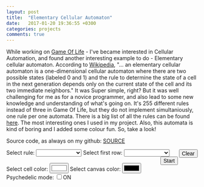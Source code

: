 ```yaml
---
layout: post
title:  "Elementary Cellular Automaton"
date:   2017-01-20 19:36:55 +0300
categories: projects
comments: true
---
```

While working on [Game Of Life][GOL_POST] - I've became interested in Cellular Automation, and found another interesting example to do - Elementary cellular automaton. According to [Wikipedia][ECA_WIKI], "... an elementary cellular automaton is a one-dimensional cellular automaton where there are two possible states (labeled 0 and 1) and the rule to determine the state of a cell in the next generation depends only on the current state of the cell and its two immediate neighbors." It was  Super simple, right? But it was well challenging for me as for a novice programmer, and also lead to some new knowledge and understanding of what's going on. It's 255 different rules instead of three in Game Of Life, but they do not implement simultaniously, one rule per one automata. There is a big list of all the rules can be found [here][W_RULES]. The most interesting ones I used in my project. Also, this automata is kind of boring and I added some colour fun. So, take a look!

Source code, as always on my github: [SOURCE][SOURCE]


<style>
  button {
    float: right;
    margin-left: 3px;
    font-size: 14px;
  }
  canvas {
    margin-bottom: 10px;
  }
  select {
    min-width: 120px;
  }
  .wrapper {
    width: 740px;
  }
  #selectFirstRow {
    margin-right: 5px;
  }
</style>


<script src="/assets/JS/Cellular_automation/rules.js"></script>

<canvas id="automata" width="740px" height="600px" style="background-color: black"></canvas>
  Select rule:
  <select id="selectRule">
  </select>
  Select first row:
  <select id="selectFirstRow">
  </select>
  <button id="clear">Clear</button>
  <button id="startPause" class="button-primary">Start</button>
  <br />
  <br />
  Select cell color:
  <input type="color" id="cellColor" value="#ffffff">
  Select canvas color:
  <input type="color" id="canvasColor">
  Psychedelic mode:
  <input type="checkbox" id="psychedelic" value="on">ON<Br>

<script src="/assets/JS/Cellular_automation/index.js"></script>


[SOURCE]: https://github.com/IgorKonovalov/Little_projects/tree/master/Cellular_Automata
[GOL_POST]: https://igorkonovalov.github.io/projects/2017/01/04/Game_of_life.html
[ECA_WIKI]: https://en.wikipedia.org/wiki/Elementary_cellular_automaton
[W_RULES]: http://atlas.wolfram.com/01/01/
